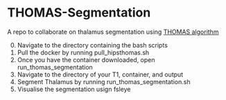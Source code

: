 # THOMAS-Segmentation

A repo to collaborate on thalamus segmentation using 
[THOMAS algorithm](https://github.com/thalamicseg/hipsthomasdocker)

0. Navigate to the directory containing the bash scripts
1. Pull the docker by running pull_hipsthomas.sh 
2. Once you have the container downloaded, open run_thomas_segmentation
3. Navigate to the directory of your T1, container, and output
3. Segment Thalamus by running run_thomas_segmentation.sh
4. Visualise the segmentation usign fsleye
